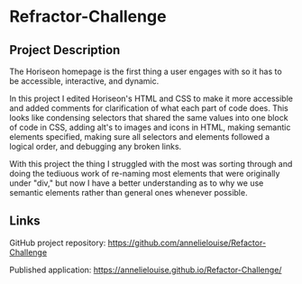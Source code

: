 # Refractor-Challenge

## Project Description

The Horiseon homepage is the first thing a user engages with so it has to be accessible, interactive, and dynamic.

In this project I edited Horiseon's HTML and CSS to make it more accessible and added comments for clarification of what each part of code does. This looks like condensing selectors that shared the same values into one block of code in CSS, adding alt's to images and icons in HTML, making semantic elements specified, making sure all selectors and elements followed a logical order, and debugging any broken links. 
 
With this project the thing I struggled with the most was sorting through and doing the tediuous work of re-naming most elements that were originally under "div," but now I have a better understanding as to why we use semantic elements rather than general ones whenever possible.

## Links
GitHub project repository: https://github.com/annelielouise/Refactor-Challenge

Published application: https://annelielouise.github.io/Refactor-Challenge/
